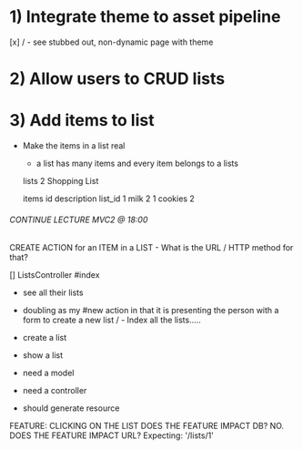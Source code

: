 # 1) Integrate theme to asset pipeline

  [x]   / - see stubbed out, non-dynamic page with theme

# 2) Allow users to CRUD lists

# 3) Add items to list
  - Make the items in a list real
    - a list has many items and every item belongs to a lists

    lists
    2       Shopping List

    items
    id      description   list_id
    1           milk        2
    1           cookies     2



######   CONTINUE LECTURE MVC2 @ 18:00  



  CREATE ACTION for an ITEM in a LIST - What is the URL / HTTP method for that?

[] ListsController
#index
  - see all their lists
  - doubling as my #new action in that it is presenting the person with a form to create a new list
  / - Index all the lists.....

- create a list
- show a list


- need a model
- need a controller
- should generate resource

FEATURE: CLICKING ON THE LIST
DOES THE FEATURE IMPACT DB?  NO.
DOES THE FEATURE IMPACT URL? Expecting:  '/lists/1'
